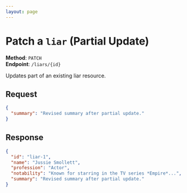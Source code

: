 ```yaml
---
layout: page
---
```


# Patch a `liar` (Partial Update)

**Method**: `PATCH`  
**Endpoint**: `/liars/{id}`  

Updates part of an existing liar resource.

## Request

```json
{
  "summary": "Revised summary after partial update."
}
```

## Response

```json
{
  "id": "liar-1",
  "name": "Jussie Smollett",
  "profession": "Actor",
  "notability": "Known for starring in the TV series *Empire*...",
  "summary": "Revised summary after partial update."
}
```
